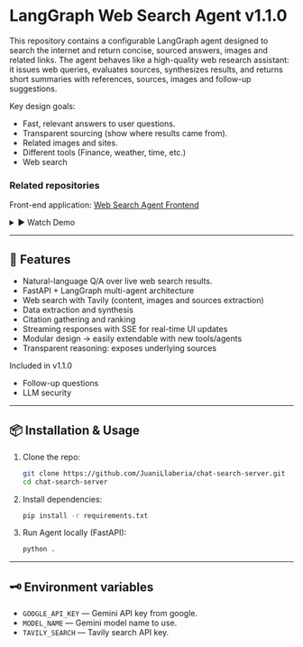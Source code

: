 # LangGraph Web Search Agent v1.1.0

This repository contains a configurable LangGraph agent designed to search the internet and return concise, sourced answers, images and related links. The agent behaves like a high-quality web research assistant: it issues web queries, evaluates sources, synthesizes results, and returns short summaries with references, sources, images and follow-up suggestions.

Key design goals:

* Fast, relevant answers to user questions.
* Transparent sourcing (show where results came from).
* Related images and sites.
* Different tools (Finance, weather, time, etc.)
* Web search
  
### Related repositories

Front-end application: [Web Search Agent Frontend](https://github.com/JuaniLlaberia/chat-search-client)

<details>
  <summary>▶️ Watch Demo</summary>
  
  https://github.com/user-attachments/assets/b71270cb-307f-4218-a3bc-0117e76ae86e


</details>

---

## 🚀 Features

* Natural-language Q/A over live web search results.
* FastAPI + LangGraph multi-agent architecture
* Web search with Tavily (content, images and sources extraction)
* Data extraction and synthesis
* Citation gathering and ranking
* Streaming responses with SSE for real-time UI updates
* Modular design → easily extendable with new tools/agents
* Transparent reasoning: exposes underlying sources

Included in v1.1.0
* Follow-up questions
* LLM security

---
## 📦 Installation & Usage
1. Clone the repo:
   ```bash
   git clone https://github.com/JuaniLlaberia/chat-search-server.git
   cd chat-search-server
   ```
2. Install dependencies:
   ```bash
   pip install -r requirements.txt
   ```
3. Run Agent locally (FastAPI):

   ```bash
   python .
   ```
---

## 🗝️ Environment variables

* `GOOGLE_API_KEY` — Gemini API key from google.
* `MODEL_NAME` — Gemini model name to use.
* `TAVILY_SEARCH` — Tavily search API key.

